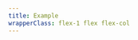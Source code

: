 ```yaml
---
title: Example
wrapperClass: flex-1 flex flex-col 
---
```


<script>
    export default {
        data() {
            return {
                transition: 'fade-block',
                size: 'standard',
                transitionClasses: new Set()
            }
        },
        methods:{
            openDialog() {
                this.transitionClasses.add(`vv-dialog--${this.transition}-enter-from`)
                this.$nextTick(() => {
                    this.$refs.dialog.showModal()
                    this.transitionClasses.add(`vv-dialog--${this.transition}-enter-active`)
                    this.transitionClasses.delete(`vv-dialog--${this.transition}-enter-from`)
                })
                this.$refs.dialog.addEventListener('transitionend', () => {
                    this.transitionClasses.delete(`vv-dialog--${this.transition}-enter-active`)
                }, { once: true })
            },
            closeDialog() {
                this.transitionClasses.add(`vv-dialog--${this.transition}-leave-to`)
                this.$nextTick(() => {
                    this.transitionClasses.add(`vv-dialog--${this.transition}-leave-active`)
                })
                this.$refs.dialog.addEventListener('transitionend', () => {
                    this.$refs.dialog.close()
                    this.transitionClasses.delete(`vv-dialog--${this.transition}-leave-to`)
                    this.transitionClasses.delete(`vv-dialog--${this.transition}-leave-active`)
                }, { once: true })
            }
        },
        computed: {
            dialogClasses() {
                const toReturn = Array.from(this.transitionClasses)
                toReturn.push(`vv-dialog--${this.size}`)
                return toReturn
            }
        }
    }
</script>

<template>
    <fieldset class="vv-input-radio-group vv-input-radio-group--horizontal">
        <legend>Transition</legend>
        <div class="vv-input-radio-group__wrapper">
            <label class="vv-input-radio" for="fade-block">
                <input 
                    v-model="transition"
                    id="fade-block" 
                    type="radio" 
                    name="transition" 
                    value="fade-block" />
                fade-block
            </label>
            <label class="vv-input-radio" for="fade-inline">
                <input 
                    v-model="transition"
                    id="fade-inline" 
                    type="radio" 
                    name="transition" 
                    value="fade-inline" 
                        />
                fade-inline
            </label>
            <label class="vv-input-radio" for="scale">
                <input 
                    v-model="transition"
                    id="scale" 
                    type="radio" 
                    name="transition" 
                    value="scale" />
                scale
            </label>
        </div>
    </fieldset>
    <fieldset class="vv-input-radio-group vv-input-radio-group--horizontal">
        <legend>Size</legend>
        <div class="vv-input-radio-group__wrapper">
            <label class="vv-input-radio" for="standard">
                <input 
                    v-model="size"
                    id="standard" 
                    type="radio" 
                    name="size" 
                    value="standard" />
                standard
            </label>
            <label class="vv-input-radio" for="small">
                <input 
                    v-model="size"
                    id="small" 
                    type="radio" 
                    name="size" 
                    value="small" 
                        />
                small
            </label>
            <label class="vv-input-radio" for="fullscreen">
                <input 
                    v-model="size"
                    id="fullscreen" 
                    type="radio" 
                    name="size" 
                    value="fullscreen" />
                fullscreen
            </label>
        </div>
    </fieldset>
    <button type="button" class="vv-button mr-auto" @click.stop="openDialog">
        Open Dialog
    </button>
    <dialog id="dialog" ref="dialog" class="vv-dialog" :class="dialogClasses">
        <article class="vv-dialog__wrapper">
            <header class="vv-dialog__header">
                Dialog title 
                <button type="buttom" aria-label="Close" class="vv-dialog__close" @click.stop="closeDialog">
                    <IconifyIcon icon="akar-icons:cross" />
                </button>
            </header>
            <div class="vv-dialog__content">
                <p>
                    Nunc nec ligula a tortor sollicitudin dictum in vel enim.
                    Quisque facilisis turpis vel eros dictum aliquam et nec
                    turpis. Sed eleifend a dui nec ullamcorper. Praesent
                    vehicula lacus ac justo accumsan ullamcorper.
                </p>
            </div>
            <footer class="vv-dialog__footer">
                <div class="vv-button-group" role="group">
                    <button type="button" class="vv-button vv-button--secondary" @click.stop="closeDialog">
                        Cancel
                    </button>
                    <button type="button" class="vv-button" @click.stop="closeDialog">
                        Confirm
                    </button>
                </div>
            </footer>
        </article>
    </dialog>
</template>